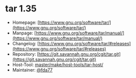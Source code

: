 # tar 1.35
  - Homepage: [https://www.gnu.org/software/tar/](https://www.gnu.org/software/tar/)
  - Manpage: [https://www.gnu.org/software/tar/manual/](https://www.gnu.org/software/tar/manual/)
  - Changelog: [https://www.gnu.org/software/tar/#releases](https://www.gnu.org/software/tar/#releases)
  - Repository: [https://git.savannah.gnu.org/cgit/tar.git](https://git.savannah.gnu.org/cgit/tar.git)
  - Host-Tool: [master/make/host-tools/tar-host/](https://github.com/Freetz-NG/freetz-ng/tree/master/make/host-tools/tar-host/)
  - Maintainer: [@fda77](https://github.com/fda77)

